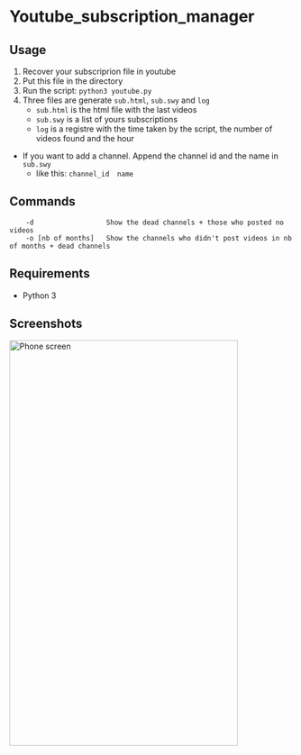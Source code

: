 # Youtube_subscription_manager

## Usage
1. Recover your subscriprion file in youtube
2. Put this file in the directory
3. Run the script:
``` python3 youtube.py ```
4. Three files are generate `sub.html`, `sub.swy` and `log`
    - `sub.html` is the html file with the last videos
    - `sub.swy` is a list of yours subscriptions
    - `log` is a registre with the time taken by the script, the number of videos found and the hour
- If you want to add a channel. Append the channel id and the name in ` sub.swy`
    - like this: ```channel_id	name ```

## Commands
```
    -d                  Show the dead channels + those who posted no videos
    -o [nb of months]   Show the channels who didn't post videos in nb of months + dead channels
```

## Requirements
- Python 3


## Screenshots
<p><img src="./screenshot/index.pnj" alt="Phone screen" width=405px height=720px></p>
